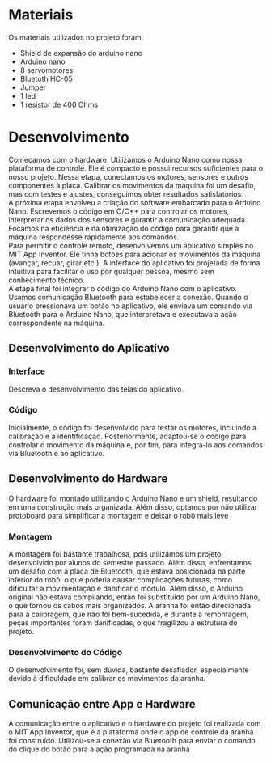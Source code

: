 
# Materiais

Os materiais utilizados no projeto foram:
- Shield de expansão do arduino nano
- Arduino nano
- 8 servomotores
- Bluetoth HC-05
- Jumper
- 1 led
- 1 resistor de 400 Ohms
  
# Desenvolvimento

Começamos com o hardware. Utilizamos o Arduino Nano como nossa plataforma de controle. Ele é compacto e possui recursos suficientes para o nosso projeto.
Nessa etapa, conectamos os motores, sensores e outros componentes à placa. Calibrar os movimentos da máquina foi um desafio, mas com testes e ajustes, conseguimos obter resultados satisfatórios.<br/>
A próxima etapa envolveu a criação do software embarcado para o Arduino Nano. Escrevemos o código em C/C++ para controlar os motores, interpretar os dados dos sensores e garantir a comunicação adequada.
Focamos na eficiência e na otimização do código para garantir que a máquina respondesse rapidamente aos comandos.<br/>
Para permitir o controle remoto, desenvolvemos um aplicativo simples no MIT App Inventor. Ele tinha botões para acionar os movimentos da máquina (avançar, recuar, girar etc.).
A interface do aplicativo foi projetada de forma intuitiva para facilitar o uso por qualquer pessoa, mesmo sem conhecimento técnico.<br/>
A etapa final foi integrar o código do Arduino Nano com o aplicativo. Usamos comunicação Bluetooth para estabelecer a conexão.
Quando o usuário pressionava um botão no aplicativo, ele enviava um comando via Bluetooth para o Arduino Nano, que interpretava e executava a ação correspondente na máquina.

## Desenvolvimento do Aplicativo

### Interface

Descreva o desenvolvimento das telas do aplicativo.

### Código
Inicialmente, o código foi desenvolvido para testar os motores, incluindo a calibração e a identificação. Posteriormente, adaptou-se o código para controlar o movimento da máquina e, por fim, para integrá-lo aos comandos via Bluetooth e ao aplicativo. 

## Desenvolvimento do Hardware
O hardware foi montado utilizando o Arduino Nano e um shield, resultando em uma construção mais organizada. Além disso, optamos por não utilizar protoboard para simplificar a montagem e deixar o robô mais leve

### Montagem

A montagem foi bastante trabalhosa, pois utilizamos um projeto desenvolvido por alunos do semestre passado. Além disso, enfrentamos um desafio com a placa de Bluetooth, que estava posicionada na parte inferior do robô, o que poderia causar complicações futuras, como dificultar a movimentação e danificar o módulo. Além disso, o Arduino original não estava compilando, então foi substituído por um Arduino Nano, o que tornou os cabos mais organizados. A aranha foi então direcionada para a calibragem, que não foi bem-sucedida, e durante a remontagem, peças importantes foram danificadas, o que fragilizou a estrutura do projeto.

### Desenvolvimento do Código

O desenvolvimento foi, sem dúvida, bastante desafiador, especialmente devido à dificuldade em calibrar os movimentos da aranha. 

## Comunicação entre App e Hardware
A comunicação entre o aplicativo e o hardware do projeto foi realizada com o MIT App Inventor, que é a plataforma onde o app de controle da aranha foi construído. Utilizou-se a conexão via Bluetooth para enviar o comando do clique do botão para a ação programada na aranha
